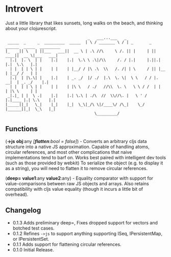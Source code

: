 Introvert
==============
Just a little library that likes sunsets, long walks on the beach, and thinking about your clojurescript.

                                        _   ___...___   _
     _____  _     _  _________  _____  | \ / _______ \ / | _       _  ______  _____  _________
    |_   _|| \   | ||___   ___||  __ \ | .\ //\     \ /. || |     | ||  ____||  __ \|___   ___|
      |.|  |. \  | |    |.|    |.|  \.\ \ .\|/\\     /. / |.|     |.||.|     |.|  \.\   |.|
      | |  | | \ | |    | |    | |__/ / |\ .\  \\   /. /| | \     / || |__   | |__/ /   | |
      |.|  | |\.\| |    |.|    | _. _/  |/ ./  |.\  \. \|  \ \   / / |. __|  | _. _/    |.|
      | |  | | \ | |    | |    | |\ \   / ./   //\\  \. \   \ \ / /  | |     | |\ \     | |
     _|.|_ | |  \ .|    |.|    |.| \.\ | ./\  //  \\//\. |   \ ' /   |.|____ |.| \.\    |.|
    |_____||_|   \_|    |_|    |_|  \_\|_/\ \|/____\/ /\_|    \_/    |______||_|  \_\   |_|
                                           \_________/


## Functions
(**->js** **obj**:any _[**flatten**:bool = false]_) - Converts an arbitrary cljs data structure into a native JS approximation. Capable of handling atoms, circular references, and most other complications that naive implementations tend to barf on. Works best paired with intelligent dev tools (such as those provided by webkit) To serialize the object (e.g. to display it as a string), you will need to flatten it to remove circular references.

(**deep=** **value1**:any **value2**:any) - Equality comparator with support for value-comparisons between raw JS objects and arrays. Also retains compatibility with cljs value equality (though it incurs a little bit of overhead).

## Changelog
* 0.1.3 Adds preliminary deep=, Fixes dropped support for vectors and botched test cases.
* 0.1.2 Refines `->js` to support anything supporting ISeq, IPersistentMap, or IPersistentSet.
* 0.1.1 Adds support for flattening circular references.
* 0.1.0 Initial Release.
